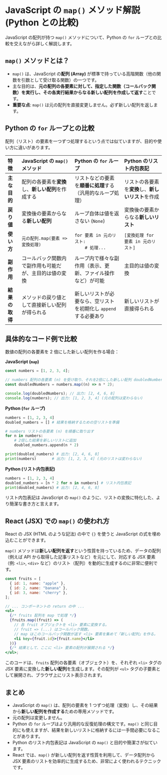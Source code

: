 # JavaScript の `map()` メソッド解説 (Python との比較)

JavaScript の配列が持つ `map()` メソッドについて、Python の `for` ループとの比較を交えながら詳しく解説します。

## `map()` メソッドとは？

- `map()` は、JavaScript の**配列 (Array)** が標準で持っている高階関数（他の関数を引数として受け取る関数）の一つです。
- 主な目的は、**元の配列の各要素に対して、指定した関数（コールバック関数）を実行し、その各実行結果からなる新しい配列を作成して返す**ことです。
- **重要な点**: `map()` は元の配列を直接変更しません。必ず新しい配列を返します。

## Python の `for` ループとの比較

配列（リスト）の要素を一つずつ処理するという点では似ていますが、目的や使い方に違いがあります。

| 特徴           | JavaScript の `map()` メソッド                         | Python の `for` ループ                                           | Python のリスト内包表記                            |
| :------------- | :----------------------------------------------------- | :--------------------------------------------------------------- | :------------------------------------------------- |
| **主な目的**   | 配列の各要素を**変換**し、**新しい配列**を作成する     | リストなどの要素を**順番に処理**する（汎用的なループ処理）       | リストの各要素を**変換**し、**新しいリスト**を作成 |
| **戻り値**     | 変換後の要素からなる**新しい配列**                     | ループ自体は値を返さない (`None`)                                | 変換後の要素からなる**新しいリスト**               |
| **使い方**     | `元の配列.map(要素 => 変換処理)`                       | `for 要素 in 元のリスト:` <br> `    # 処理...`                   | `[変換処理 for 要素 in 元のリスト]`                |
| **副作用**     | コールバック関数内で副作用も可能だが、主目的は値の変換 | ループ内で様々な副作用（表示、更新、ファイル操作など）が可能     | 主目的は値の変換                                   |
| **結果の取得** | メソッドの戻り値として直接新しい配列が得られる         | 新しいリストが必要なら、空リストを初期化し `append` する必要あり | 新しいリストが直接得られる                         |

## 具体的なコード例で比較

数値の配列の各要素を 2 倍にした新しい配列を作る場合：

**JavaScript (`map`)**

```javascript
const numbers = [1, 2, 3, 4];

// numbers 配列の各要素 (n) を受け取り、それを2倍にした新しい配列 doubledNumbers を作る
const doubledNumbers = numbers.map((n) => n * 2);

console.log(doubledNumbers); // 出力: [2, 4, 6, 8]
console.log(numbers); // 出力: [1, 2, 3, 4] (元の配列は変わらない)
```

**Python (`for` ループ)**

```python
numbers = [1, 2, 3, 4]
doubled_numbers = [] # 結果を格納するための空リストを準備

# numbers リストの各要素 (n) を順番に取り出す
for n in numbers:
    # 2倍した結果を新しいリストに追加
    doubled_numbers.append(n * 2)

print(doubled_numbers) # 出力: [2, 4, 6, 8]
print(numbers)       # 出力: [1, 2, 3, 4] (元のリストは変わらない)
```

**Python (リスト内包表記)**

```python
numbers = [1, 2, 3, 4]
doubled_numbers = [n * 2 for n in numbers] # リスト内包表記
print(doubled_numbers) # 出力: [2, 4, 6, 8]
```

リスト内包表記は JavaScript の `map()` のように、リストの変換に特化した、より簡潔な書き方と言えます。

## React (JSX) での `map()` の使われ方

React の JSX (HTML のような記法) の中で `{}` を使うと JavaScript の式を埋め込むことができます。

`map()` メソッドは**新しい配列を返す**という性質を持っているため、データの配列（例えば API から取得した記事リストなど）を元にして、対応する JSX 要素（例: `<li>`, `<div>` など）のリスト（配列）を動的に生成するのに非常に便利です。

```jsx
const fruits = [
  { id: 1, name: "apple" },
  { id: 2, name: "banana" },
  { id: 3, name: "cherry" },
];

// ... コンポーネントの return の中 ...
<ul>
  {/* fruits 配列を map で処理 */}
  {fruits.map((fruit) => (
    // 各 fruit オブジェクトを <li> 要素に変換する。
    // fruit => (...) はコールバック関数。
    // map はこのコールバック関数が返す <li> 要素を集めて「新しい配列」を作る。
    <li key={fruit.id}>{fruit.name}</li>
  ))}
  {/* 結果として、ここに <li> 要素の配列が展開される */}
</ul>;
```

このコードは、`fruits` 配列の各要素（オブジェクト）を、それぞれ `<li>` タグの JSX 要素に変換した**新しい配列**を生成します。その配列が `<ul>` タグの子要素として展開され、ブラウザ上にリスト表示されます。

## まとめ

- JavaScript の `map()` は、配列の要素を 1 つずつ処理（変換）し、その結果から**新しい配列を作成する**ための専用メソッドです。
- 元の配列は変更しません。
- Python の `for` ループはより汎用的な反復処理の構文です。`map()` と同じ目的にも使えますが、結果を新しいリストに格納するには一手間必要になることがあります。
- Python のリスト内包表記は JavaScript の `map()` と目的や簡潔さが似ています。
- React では、`map()` が新しい配列を返す性質を利用して、データ配列から JSX 要素のリストを効率的に生成するため、非常によく使われるテクニックです。
